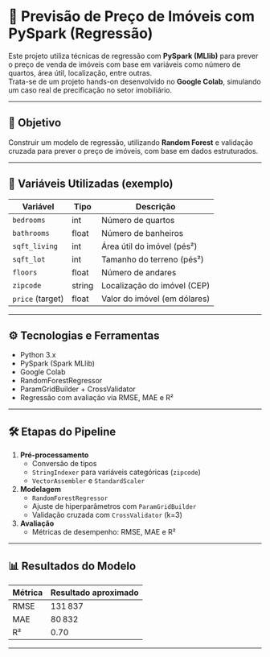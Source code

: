 # 🏡 Previsão de Preço de Imóveis com PySpark (Regressão)

Este projeto utiliza técnicas de regressão com **PySpark (MLlib)** para prever o preço de venda de imóveis com base em variáveis como número de quartos, área útil, localização, entre outras.  
Trata-se de um projeto hands-on desenvolvido no **Google Colab**, simulando um caso real de precificação no setor imobiliário.

---

## 🎯 Objetivo

Construir um modelo de regressão, utilizando **Random Forest** e validação cruzada para prever o preço de imóveis, com base em dados estruturados.

---

## 📁 Variáveis Utilizadas (exemplo)

| Variável           | Tipo    | Descrição                       |
|--------------------|---------|---------------------------------|
| `bedrooms`         | int     | Número de quartos               |
| `bathrooms`        | float   | Número de banheiros             |
| `sqft_living`      | int     | Área útil do imóvel (pés²)      |
| `sqft_lot`         | int     | Tamanho do terreno (pés²)       |
| `floors`           | float   | Número de andares               |
| `zipcode`          | string  | Localização do imóvel (CEP)     |
| `price` (target)   | float   | Valor do imóvel (em dólares)    |

---

## ⚙️ Tecnologias e Ferramentas

- Python 3.x  
- PySpark (Spark MLlib)  
- Google Colab  
- RandomForestRegressor  
- ParamGridBuilder + CrossValidator  
- Regressão com avaliação via RMSE, MAE e R²

---

## 🛠️ Etapas do Pipeline

1. **Pré-processamento**
   - Conversão de tipos
   - `StringIndexer` para variáveis categóricas (`zipcode`)
   - `VectorAssembler` e `StandardScaler`
2. **Modelagem**
   - `RandomForestRegressor`
   - Ajuste de hiperparâmetros com `ParamGridBuilder`
   - Validação cruzada com `CrossValidator` (k=3)
3. **Avaliação**
   - Métricas de desempenho: RMSE, MAE e R²

---

## 📊 Resultados do Modelo

| Métrica | Resultado aproximado |
|---------|-----------------------|
| RMSE    | 131 837               |
| MAE     | 80 832                |
| R²      | 0.70                  |

---
